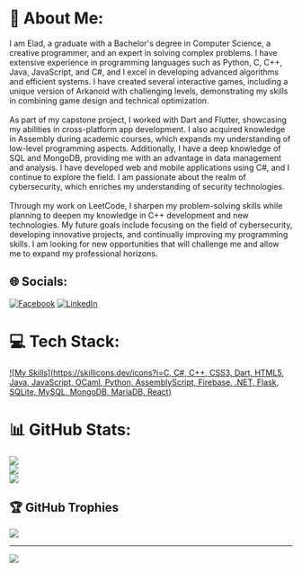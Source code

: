 # 💫 About Me:
I am Elad, a graduate with a Bachelor's degree in Computer Science, a creative programmer, and an expert in solving complex problems. I have extensive experience in programming languages such as Python, C, C++, Java, JavaScript, and C#, and I excel in developing advanced algorithms and efficient systems. I have created several interactive games, including a unique version of Arkanoid with challenging levels, demonstrating my skills in combining game design and technical optimization.<br><br>As part of my capstone project, I worked with Dart and Flutter, showcasing my abilities in cross-platform app development. I also acquired knowledge in Assembly during academic courses, which expands my understanding of low-level programming aspects. Additionally, I have a deep knowledge of SQL and MongoDB, providing me with an advantage in data management and analysis. I have developed web and mobile applications using C#, and I continue to explore the field. I am passionate about the realm of cybersecurity, which enriches my understanding of security technologies.<br><br>Through my work on LeetCode, I sharpen my problem-solving skills while planning to deepen my knowledge in C++ development and new technologies. My future goals include focusing on the field of cybersecurity, developing innovative projects, and continually improving my programming skills. I am looking for new opportunities that will challenge me and allow me to expand my professional horizons.


## 🌐 Socials:
[![Facebook](https://img.shields.io/badge/Facebook-%231877F2.svg?logo=Facebook&logoColor=white)](https://www.facebook.com/elad7290/) [![LinkedIn](https://img.shields.io/badge/LinkedIn-%230077B5.svg?logo=linkedin&logoColor=white)](https://www.linkedin.com/in/elad-baal-tzdaka/) 

# 💻 Tech Stack:
[![My Skills](https://skillicons.dev/icons?i=C, C#, C++, CSS3, Dart, HTML5, Java, JavaScript, OCaml, Python, AssemblyScript, Firebase, .NET, Flask, SQLite, MySQL, MongoDB, MariaDB, React)](https://skillicons.dev)

# 📊 GitHub Stats:
![](https://github-readme-stats.vercel.app/api?username=elad7290&theme=shadow_blue&hide_border=false&include_all_commits=true&count_private=false)<br/>
![](https://github-readme-streak-stats.herokuapp.com/?user=elad7290&theme=shadow_blue&hide_border=false)<br/>
![](https://github-readme-stats.vercel.app/api/top-langs/?username=elad7290&theme=shadow_blue&hide_border=false&include_all_commits=true&count_private=false&layout=compact)

## 🏆 GitHub Trophies
![](https://github-profile-trophy.vercel.app/?username=elad7290&theme=radical&no-frame=true&no-bg=false&margin-w=4)

---
[![](https://visitcount.itsvg.in/api?id=elad7290&icon=0&color=0)](https://visitcount.itsvg.in)

<!-- Proudly created with GPRM ( https://gprm.itsvg.in ) -->
